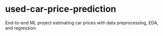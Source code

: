 # used-car-price-prediction
End-to-end ML project estimating car prices with data preprocessing, EDA, and regression.
